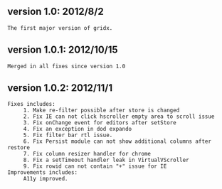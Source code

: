 ## version 1.0: 2012/8/2
    The first major version of gridx.
## version 1.0.1: 2012/10/15
    Merged in all fixes since version 1.0
## version 1.0.2: 2012/11/1
    Fixes includes:
         1. Make re-filter possible after store is changed
         2. Fix IE can not click hscroller empty area to scroll issue
         3. Fix onChange event for editors after setStore
         4. Fix an exception in dod expando
         5. Fix filter bar rtl issue.
         6. Fix Persist module can not show additional columns after restore
         7. Fix column resizer handler for chrome
         8. Fix a setTimeout handler leak in VirtualVScroller
         9. Fix rowid can not contain "+" issue for IE
    Improvements includes:
         A11y improved.